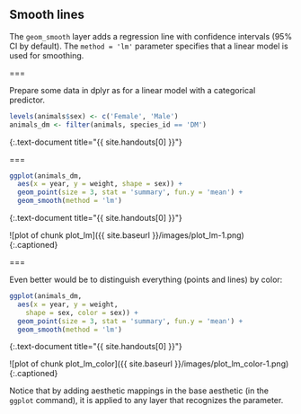 ---
---

## Smooth lines

The `geom_smooth` layer adds a regression line with confidence intervals (95% CI by default). The `method = 'lm'` parameter specifies that a linear model is used for smoothing.

===

Prepare some data in dplyr as for a linear model with a categorical predictor.


~~~r
levels(animals$sex) <- c('Female', 'Male')
animals_dm <- filter(animals, species_id == 'DM')
~~~
{:.text-document title="{{ site.handouts[0] }}"}

===


~~~r
ggplot(animals_dm,
  aes(x = year, y = weight, shape = sex)) + 
  geom_point(size = 3, stat = 'summary', fun.y = 'mean') +
  geom_smooth(method = 'lm')
~~~
{:.text-document title="{{ site.handouts[0] }}"}

![plot of chunk plot_lm]({{ site.baseurl }}/images/plot_lm-1.png)
{:.captioned}

===

Even better would be to distinguish everything (points and lines) by color:


~~~r
ggplot(animals_dm,
  aes(x = year, y = weight,
    shape = sex, color = sex)) + 
  geom_point(size = 3, stat = 'summary', fun.y = 'mean') +
  geom_smooth(method = 'lm')
~~~
{:.text-document title="{{ site.handouts[0] }}"}

![plot of chunk plot_lm_color]({{ site.baseurl }}/images/plot_lm_color-1.png)
{:.captioned}

Notice that by adding aesthetic mappings in the base aesthetic (in the `ggplot` command), it is applied to any layer that recognizes the parameter.
